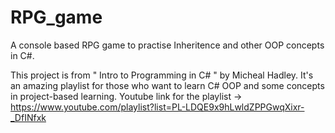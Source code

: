 # RPG_game
A console based RPG game to practise Inheritence and other OOP concepts in C#.

This project is from " Intro to Programming in C# " by Micheal Hadley. It's an amazing playlist for those who want to learn C# OOP and some concepts in project-based learning.
Youtube link for the playlist -> https://www.youtube.com/playlist?list=PL-LDQE9x9hLwldZPPGwqXixr-_DfINfxk
